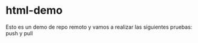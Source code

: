 # html-demo
Esto es un demo de repo  remoto y  vamos a realizar las siguientes pruebas: push y pull
